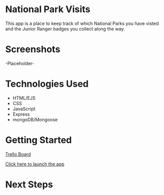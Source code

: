 # National Park Visits
This app is a place to keep track of which National Parks you have visted and the Junior Ranger badges you collect along the way.



# Screenshots
-Placeholder-

# Technologies Used
- HTML/EJS
- CSS
- JavaScript
- Express
- mongoDB/Mongoose

# Getting Started
[Trello Board](https://trello.com/b/J6GvXYVN/project-2-nps-visits-tracker)

[Click here to launch the app](https://nps-visits.herokuapp.com/)

# Next Steps
